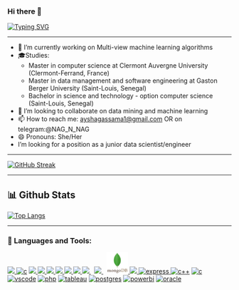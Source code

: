 ### Hi there 👋
[![Typing SVG](https://readme-typing-svg.herokuapp.com?lines=I'm+A+Full+Stack+web+developper;A+Computer+science+student;With+strong+mathematics+background;A+student+researcher;Experienced+in+data+management...;And+software+engineering)](https://git.io/typing-svg)

---

- 🔭 I’m currently working on Multi-view machine learning algorithms
- 🎓Studies:
  * Master in computer science at Clermont Auvergne University (Clermont-Ferrand, France)
  * Master in data management and software engineering at Gaston Berger University (Saint-Louis, Senegal)
  * Bachelor in science and technology - option computer science (Saint-Louis, Senegal)
- 👯 I’m looking to collaborate on data mining and machine learning
- 📫 How to reach me: ayshagassama1@gmail.com OR on telegram:@NAG_N_NAG
- 😄 Pronouns: She/Her
- I’m looking for a position as a junior data scientist/engineer

---

[![GitHub Streak](https://streak-stats.demolab.com/?user=ayshagassama1)](https://git.io/streak-stats)

---

 ## 📊 Github Stats
 [![Top Langs](https://github-readme-stats.vercel.app/api/top-langs/?username=ayshagassama1&layout=compact&hide=css,html&langs_count=10&theme=midnight-purple&cache_seconds=86400&card_width=1000)](https://github.com/aldrin112602/github-readme-stats)

---

### 🚀 Languages and Tools:
<p align="left">
    <a href="#" target="_blank"> <img src="https://img.icons8.com/color/48/000000/java-coffee-cup-logo.png"/> </a>
    <a href="#" target="_blank"><img src="https://encrypted-tbn0.gstatic.com/images?q=tbn:ANd9GcQlZcY41b-Y95mT8vD8IBKOqwaL4cWJbsXNwZ2MsVEsLp5XN2evQ2Z3aipv9Zr5JWjARuo&usqp=CAU" alt="c" width="40" height="40"/></a>
    <a href="#" target="_blank"> <img src="https://img.icons8.com/color/48/000000/react-native.png"/> </a>
    <a href="#" target="_blank"> <img src="https://img.icons8.com/color/48/000000/javascript.png"/> </a> 
    <a href="#" target="_blank"> <img src="https://img.icons8.com/color/48/000000/html-5.png"/> </a> 
    <a href="#" target="_blank"> <img src="https://img.icons8.com/color/48/000000/css3.png"/> </a> 
    <a href="#" target="_blank"> <img src="https://img.icons8.com/color/48/000000/bootstrap.png"/> </a> 
    <a href="#" target="_blank"> <img src="https://img.icons8.com/color/48/000000/python.png"/> </a> 
    <a style="padding-right:8px;" href="#" target="_blank"> <img src="https://img.icons8.com/color/48/000000/nodejs.png"/> </a> 
    <a style="padding-right:8px;" href="#" target="_blank"> <img src="https://img.icons8.com/fluent/50/000000/mysql-logo.png"/> </a>
    <a href="#" target="_blank"> <img src="https://raw.githubusercontent.com/devicons/devicon/master/icons/mongodb/mongodb-original-wordmark.svg" alt="mongodb" width="48" height="48"/> </a>  
    <a href="#"> <img src="https://img.icons8.com/color/48/000000/git.png"/> </a>
    <a href="#"> <img src="https://www.bairesdev.com/wp-content/uploads/2021/07/Expressjs.svg" alt="express" width="40" height="40"/> </a>
    <a href="#"><img src="https://imgs.search.brave.com/dPvU85gATgtr4mMF2du--Rx3zwl8sze5U3TwQDAOpD8/rs:fit:560:320:1/g:ce/aHR0cHM6Ly91cGxv/YWQud2lraW1lZGlh/Lm9yZy93aWtpcGVk/aWEvY29tbW9ucy90/aHVtYi8xLzE4L0lT/T19DJTJCJTJCX0xv/Z28uc3ZnLzUxMnB4/LUlTT19DJTJCJTJC/X0xvZ28uc3ZnLnBu/Zw" alt="c++" width="40" height="40"/></a>
    <a href="#"><img src="https://upload.wikimedia.org/wikipedia/commons/1/19/C_Logo.png" alt="c" width="40" height="40"/></a>
    <a href="#"> <img src="https://user-images.githubusercontent.com/674621/71187801-14e60a80-2280-11ea-94c9-e56576f76baf.png"  alt="vscode" width="40" height="40" /></a>
    <a href="#"> <img src="https://upload.wikimedia.org/wikipedia/commons/thumb/2/27/PHP-logo.svg/131px-PHP-logo.svg.png"  alt="php" width="40" height="40" /></a>
    <a href="#"> <img src="https://upload.wikimedia.org/wikipedia/commons/thumb/0/01/Tableau_Software_Logo_Small.png/280px-Tableau_Software_Logo_Small.png"  alt="tableau" width="80" height="35" /></a>
    <a href="#"> <img src="https://upload.wikimedia.org/wikipedia/commons/thumb/2/29/Postgresql_elephant.svg/langfr-220px-Postgresql_elephant.svg.png"  alt="postgres" width="40" height="40" /></a>
    <a href="#"> <img src="https://upload.wikimedia.org/wikipedia/commons/thumb/c/cf/New_Power_BI_Logo.svg/langfr-110px-New_Power_BI_Logo.svg.png"  alt="powerbi" width="40" height="40" /></a>
    <a href="#"> <img src="https://upload.wikimedia.org/wikipedia/commons/thumb/5/50/Oracle_logo.svg/langfr-220px-Oracle_logo.svg.png"  alt="oracle" width="40" height="20" /></a>
  
</p>
